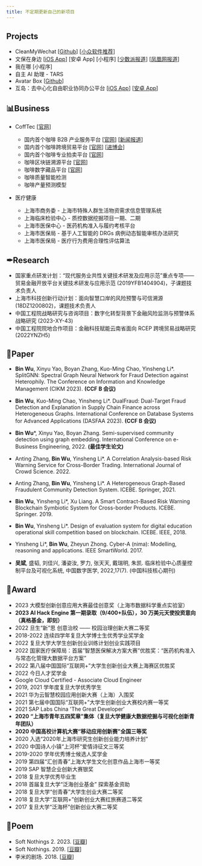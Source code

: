 ```yaml
---
title: 不定期更新自己的新项目
---
```


## Projects

 - CleanMyWechat [[Github](https://github.com/blackboxo/CleanMyWechat)] [[小众软件推荐](https://www.appinn.com/cleanmywechat/)]
 - 文保在身边 [[iOS App](https://apps.apple.com/cn/app/%E6%96%87%E4%BF%9D%E5%9C%A8%E8%BA%AB%E8%BE%B9/id1497105715)] [安卓 App] [小程序] [[少数派报道](https://sspai.com/post/62784)] [[凤凰网报道](http://ishare.ifeng.com/c/s/v002n2E0CJ0r-_A3LCVAtaZLaTFFqV3Sqs4ktnmek-_M3VMGE__)]
 - 我在哪 [小程序] 
 - 自主 AI 助理 - TARS
 - Avatar Box [[Github](https://github.com/blackboxo/RandomCuteAvatar)]
 - 互岛：去中心化自由职业协同办公平台 [[iOS App](https://apps.apple.com/cn/app/%E4%BA%92%E5%B2%9B/id6443996435)] [[安卓 App](https://sj.qq.com/appdetail/com.mimang.banmu)] 

## 📊Business

 - CoffTec [[官网](http://www.cofftec.cn/)]
   - 国内首个咖啡 B2B 产业服务平台 [[官网](http://www.hqcoffeeport.com/)] [[新闻报道](https://m.jfdaily.com/wx/detail.do?id=430786)]
   - 国内首个咖啡跨境贸易平台 [[官网](https://global.hqcoffeeport.com/)] [[进博会](https://www.thepaper.cn/newsDetail_forward_20620459)]
   - 国内首个咖啡专业拍卖平台 [[官网](http://www.paipaicoffee.com)]
   - 咖啡区块链溯源平台 [[官网](http://www.coffeechain.cn/)]
   - 咖啡数字藏品平台 [[官网](https://nft.cofftec.cn/)]
   - 咖啡质量智能检测
   - 咖啡产量预测模型


- 医疗健康
  - 上海市商务委 - 上海市特殊人群生活物资需求信息管理系统
  - 上海临床检验中心 - 质控数据挖掘项目一期、二期
  - 上海市医保中心 - 医药机构准入与履约考核平台
  - 上海市医保局 - 基于人工智能的 DRGs 病例动态智能审核办法研究
  - 上海市医保局 - 医疗行为费用合理性评估算法

## ✒Research

- 国家重点研发计划：“现代服务业共性关键技术研发及应用示范”重点专项——贸易金融开放平台关键技术研发与应用示范 (2019YFB1404904)，子课题技术负责人
- 上海市科技创新行动计划：面向智慧口岸的风险预警与可信溯源 (18DZ1200802)，课题技术负责人
- 中国工程院战略研究与咨询项目：数字化转型背景下金融风险监测与预警体系战略研究 (2023-XY-43)
- 中国工程院院地合作项目：金融科技赋能云南省面向 RCEP 跨境贸易战略研究 (2022YNZH5)

## 📃Paper

- **Bin Wu**, Xinyu Yao, Boyan Zhang, Kuo-Ming Chao, Yinsheng Li*. SplitGNN: Spectral Graph Neural Network for Fraud Detection against Heterophily. The Conference on Information and Knowledge Management (CIKM 2023). **(CCF B 会议)**

- **Bin Wu**, Kuo-Ming Chao, Yinsheng Li*. DualFraud: Dual-Target Fraud Detection and Explanation in Supply Chain Finance across Heterogeneous Graphs. International Conference on Database Systems for Advanced Applications (DASFAA 2023). **(CCF B 会议)**

- **Bin Wu***, Xinyu Yao, Boyan Zhang. Semi-supervised community detection using graph embedding. International Conference on e-Business Engineering, 2022. **(最佳学生论文)** 

- Anting Zhang, **Bin Wu**, Yinsheng Li*. A Correlation Analysis-based Risk Warning Service for Cross-Border Trading. International Journal of Crowd Science. 2022.

- Anting Zhang, **Bin Wu**, Yinsheng Li*. A Heterogeneous Graph-Based Fraudulent Community Detection System. ICEBE. Springer, 2021.

- **Bin Wu**, Yinsheng Li*, Xu Liang. A Smart Contract-Based Risk Warning Blockchain Symbiotic System for Cross-border Products. ICEBE. Springer. 2019.

- **Bin Wu**, Yinsheng Li*. Design of evaluation system for digital education operational skill competition based on blockchain. ICEBE. IEEE, 2018.

- Yinsheng Li*, **Bin Wu**, Zheyun Zhong. Cyber-A (nima): Modelling, reasoning and applications. IEEE SmartWorld. 2017.

- **吴斌**, 盛韬, 刘佳兴, 潘姿汝, 罗力, 张天天, 戴瑞明, 朱凯. 临床检验中心质量控制平台及可视化系统, 中国数字医学, 2022,17(7). (中国科技核心期刊)

## 🏅️Award

- 2023 大模型创新创意应用大赛最佳创意奖（上海市数据科学重点实验室）
- **2023 AI Hack Engine 第一期录取（9/400+队伍），30 万美元天使投资意向（真格基金，即刻）**
- 2022 旦生“新”思 创意治校 —— 校园治理创新大赛二等奖
- 2018-2022 连续四学年复旦大学博士生优秀学业奖学金
- 2022 复旦大学大学生创新创业训练计划创业实践项目
- 2022 国家医疗保障局：首届”智慧医保解决方案大赛”优胜奖：“医药机构准入与常态化管理大数据平台方案”
- 2022 第八届中国国际“互联网+”大学生创新创业大赛上海赛区优胜奖
- 2022 今日人才奖学金
- Google Cloud Certified - Associate Cloud Engineer
- 2019, 2021 学年度复旦大学优秀学生
- 2021 华为云智慧校园应用创新大赛（上海）入围奖
- 2021 第七届中国国际“互联网+”大学生创新创业大赛校内赛一等奖
- 2021 SAP Labs China 'The Great Developer'
- **2020 “上海市青年五四奖章”集体（复旦大学健康大数据挖掘与可视化创新青年团队）**
- **2020 中国高校计算机大赛“移动应用创新赛”全国三等奖**
- 2020 入选“2020年上海市研究生创新创业能力培养计划”
- 2020 中国诗人小镇“上河杯“爱情诗征文三等奖
- 2019-2020 学年优秀博士候选人奖学金
- 2019 第四届“汇创青春”上海大学生文化创意作品上海市一等奖
- 2019 SAP 智慧企业创新大赛银奖
- 2018 复旦大学优秀毕业生
- 2018 首届复旦大学“泛海创业基金” 探索基金资助
- 2018 复旦大学“创青春”大学生创业大赛二等奖
- 2018 复旦大学“互联网+”创新创业大赛红旅赛道二等奖
- 2017 复旦大学“泛海杯”创新创业大赛二等奖

## 🔖Poem

- Soft Nothings 2. 2023.  [[豆瓣](https://book.douban.com/subject/36369992/)]
- Soft Nothings. 2019.  [[豆瓣](https://book.douban.com/subject/34927527/)]
- 李米的剧场. 2018. [[豆瓣](https://book.douban.com/subject/30246160/)]
